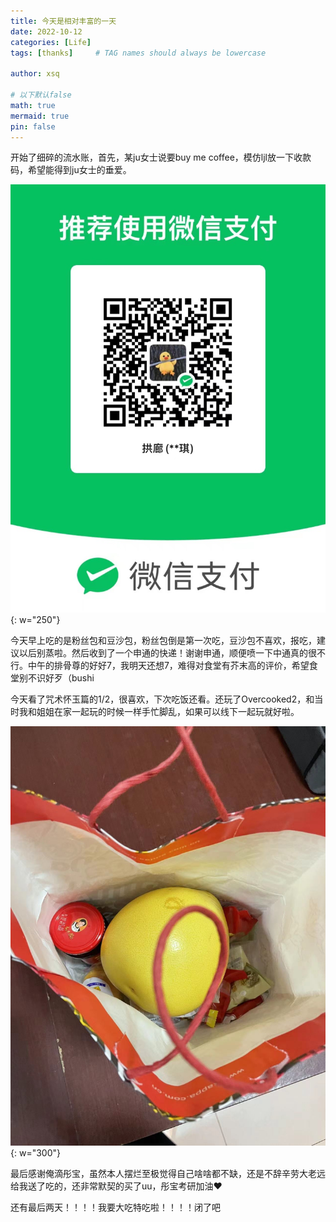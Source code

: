 ```yaml
---
title: 今天是相对丰富的一天
date: 2022-10-12 
categories: [Life]
tags: [thanks]     # TAG names should always be lowercase

author: xsq

# 以下默认false
math: true
mermaid: true
pin: false
---
```


开始了细碎的流水账，首先，某ju女士说要buy me coffee，模仿ljl放一下收款码，希望能得到ju女士的垂爱。

![收款码](/assets/imgs/posts/2022-10-12-今天是相对丰富的一天/moneycode.jpg){: w="250"}

今天早上吃的是粉丝包和豆沙包，粉丝包倒是第一次吃，豆沙包不喜欢，报吃，建议以后别蒸啦。然后收到了一个申通的快递！谢谢申通，顺便喷一下中通真的很不行。中午的排骨尊的好好7，我明天还想7，难得对食堂有芥末高的评价，希望食堂别不识好歹（bushi

今天看了咒术怀玉篇的1/2，很喜欢，下次吃饭还看。还玩了Overcooked2，和当时我和姐姐在家一起玩的时候一样手忙脚乱，如果可以线下一起玩就好啦。

![彤宝的礼物](/assets/imgs/posts/2022-10-12-今天是相对丰富的一天/tongbao.jpg){: w="300"}

最后感谢俺滴彤宝，虽然本人摆烂至极觉得自己啥啥都不缺，还是不辞辛劳大老远给我送了吃的，还非常默契的买了uu，彤宝考研加油❤️

还有最后两天！！！！我要大吃特吃啦！！！！闭了吧